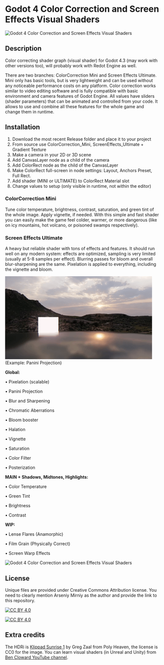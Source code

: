 # Godot 4 Color Correction and Screen Effects Visual Shaders

![Godot 4 Color Correction and Screen Effects Visual Shaders](https://github.com/ArseniyMirniy/Godot-4-Free-Color-Correction-and-Screen-Effects-Visual-Shader/blob/main/Extras/Godot_4_Color_Correction_and_Screen_Effects_Visual_Shader_Overview.jpg)

## Description

Color correcting shader graph (visual shader) for Godot 4.3 (may work with other versions too), will probably work with Redot Engine as well.

There are two branches: ColorCorrection Mini and Screen Effects Ultimate. Mini only has basic tools, but is very lightweight and can be used without any noticeable performance costs on any platform. Color correction works similar to video editing software and is fully compatible with basic environment and camera features of Godot Engine. All values have sliders (shader parameters) that can be animated and controlled from your code. It allows to use and combine all these features for the whole game and change them in runtime.

## Installation
1. Download the most recent Release folder and place it to your project
2. From source use ColorCorrection_Mini, ScreenEffects_Ultimate + Gradient Texture
4. Make a camera in your 2D or 3D scene
5. Add CanvasLayer node as a child of the camera
6. Add ColorRect node as the child of the CanvasLayer
7. Make ColorRect full-screen in node settings: Layout, Anchors Preset, Full Rect.
8. Add shader (MINI or ULTIMATE) to ColorRect Material slot
9. Change values to setup (only visible in runtime, not within the editor) 

### ColorCorrection Mini
Tune color temperature, brightness, contrast, saturation, and green tint of the whole image. Apply vignette, if needed. With this simple and fast shader you can easily make the game feel colder, warmer, or more dangerous (like on icy mountains, hot volcano, or poisoned swamps respectively).

### Screen Effects Ultimate
A heavy but reliable shader with tons of effects and features. It should run well on any modern system: effects are optimized, sampling is very limited (usually at 5-8 samples per effect). Blurring passes for bloom and overall blur-sharpening are the same. Pixelation is applied to everything, including the vignette and bloom.

![Godot 4 Panini Projection](https://github.com/ArseniyMirniy/Godot-4-Color-Correction-and-Screen-Effects/blob/main/Extras/Panini.gif)
(Example: Panini Projection)

**Global:**

• Pixelation (scalable)

• Panini Projection

• Blur and Sharpening

• Chromatic Aberrations

• Bloom booster

• Halation

• Vignette 

• Saturation

• Color Filter

• Posterization


**MAIN + Shadows, Midtones, Highlights:**

• Color Temperature

• Green Tint

• Brightness

• Contrast

**WIP:**

• Lense Flares (Anamorphic)

• Film Grain (Physically Correct)

• Screen Warp Effects

![Godot 4 Color Correction and Screen Effects Visual Shaders](https://github.com/ArseniyMirniy/Godot-4-Free-Color-Correction-and-Screen-Effects-Visual-Shader/blob/main/Extras/Day_to_Night.jpg)

## License

Unique files are provided under Creative Commons Attribution license. You need to clearly mention Arseniy Mirniy as the author and provide the link to this repository.

[![CC BY 4.0][cc-by-shield]][cc-by]

[![CC BY 4.0][cc-by-image]][cc-by]

[cc-by]: http://creativecommons.org/licenses/by/4.0/
[cc-by-image]: https://i.creativecommons.org/l/by/4.0/88x31.png
[cc-by-shield]: https://img.shields.io/badge/License-CC%20BY%204.0-lightgrey.svg

## Extra credits

The HDRi is [Klippad Sunrise 1](https://polyhaven.com/a/klippad_sunrise_1) by Greg Zaal from Poly Heaven, the license is CC0 for the image.
You can learn visual shaders (in Unreal and Unity) from [Ben Cloward YouTube channel](https://www.youtube.com/watch?v=ipKQt0BxQSA&list=PL78XDi0TS4lGORvoEKCyw_6dO9tzlu6Ox).
